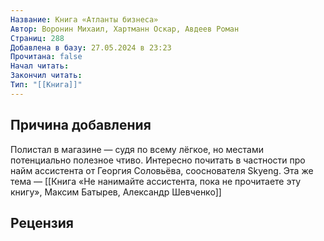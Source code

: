 ```yaml
---
Название: Книга «Атланты бизнеса»
Автор: Воронин Михаил, Хартманн Оскар, Авдеев Роман
Страниц: 288
Добавлена в базу: 27.05.2024 в 23:23
Прочитана: false
Начал читать: 
Закончил читать: 
Тип: "[[Книга]]"
---
```

## Причина добавления

Полистал в магазине — судя по всему лёгкое, но местами потенциально полезное чтиво. Интересно почитать в частности про найм ассистента от Георгия Соловьёва, сооснователя Skyeng. Эта же тема — [[Книга «Не нанимайте ассистента, пока не прочитаете эту книгу», Максим Батырев, Александр Шевченко]]

## Рецензия
